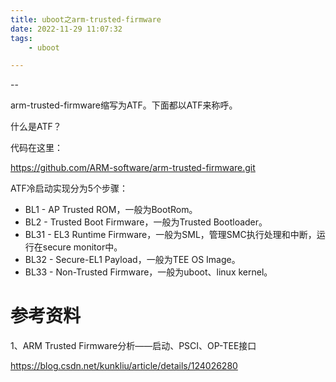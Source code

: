 ```yaml
---
title: uboot之arm-trusted-firmware
date: 2022-11-29 11:07:32
tags:
	- uboot

---
```


--

arm-trusted-firmware缩写为ATF。下面都以ATF来称呼。

什么是ATF？

代码在这里：

https://github.com/ARM-software/arm-trusted-firmware.git

ATF冷启动实现分为5个步骤：

- BL1 - AP Trusted ROM，一般为BootRom。
- BL2 - Trusted Boot Firmware，一般为Trusted Bootloader。
- BL31 - EL3 Runtime Firmware，一般为SML，管理SMC执行处理和中断，运行在secure monitor中。
- BL32 - Secure-EL1 Payload，一般为TEE OS Image。
- BL33 - Non-Trusted Firmware，一般为uboot、linux kernel。



# 参考资料

1、ARM Trusted Firmware分析——启动、PSCI、OP-TEE接口

https://blog.csdn.net/kunkliu/article/details/124026280